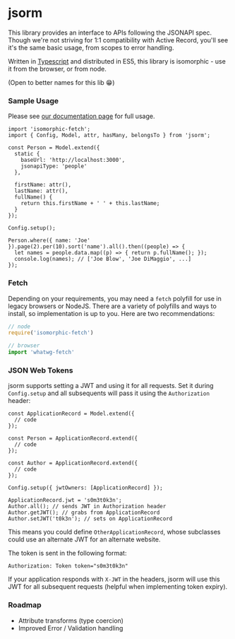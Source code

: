 # jsorm

This library provides an interface to APIs following the JSONAPI spec. Though we're not striving for 1:1 compatibility with Active Record, you'll see it's the same basic usage, from scopes to error handling.

Written in [Typescript](https://www.typescriptlang.org) and distributed in ES5, this library is isomorphic - use it from the browser, or from node.

(Open to better names for this lib :grin:)

### Sample Usage

Please see [our documentation page](https://jsonapi-suite.github.io/jsorm/) for full usage.

```es6
import 'isomorphic-fetch';
import { Config, Model, attr, hasMany, belongsTo } from 'jsorm';

const Person = Model.extend({
  static {
    baseUrl: 'http://localhost:3000',
    jsonapiType: 'people'
  },

  firstName: attr(),
  lastName: attr(),
  fullName() {
    return this.firstName + ' ' + this.lastName;
  }
});

Config.setup();

Person.where({ name: 'Joe' }).page(2).per(10).sort('name').all().then((people) => {
  let names = people.data.map((p) => { return p.fullName(); });
  console.log(names); // ['Joe Blow', 'Joe DiMaggio', ...]
});
```

### Fetch

Depending on your requirements, you may need a `fetch` polyfill for use
in legacy browsers or NodeJS. There are a variety of polyfills and ways
to install, so implementation is up to you. Here are two recommendations:

```js
// node
require('isomorphic-fetch')
```

```js
// browser
import 'whatwg-fetch'
```

### JSON Web Tokens

jsorm supports setting a JWT and using it for all requests. Set it
during `Config.setup` and all subsequents will pass it using the
`Authorization` header:

```es6
const ApplicationRecord = Model.extend({
  // code
});

const Person = ApplicationRecord.extend({
  // code
});

const Author = ApplicationRecord.extend({
  // code
});

Config.setup({ jwtOwners: [ApplicationRecord] });

ApplicationRecord.jwt = 's0m3t0k3n';
Author.all(); // sends JWT in Authorization header
Author.getJWT(); // grabs from ApplicationRecord
Author.setJWT('t0k3n'); // sets on ApplicationRecord
```

This means you could define `OtherApplicationRecord`, whose
subclasses could use an alternate JWT for an alternate website.

The token is sent in the following format:

```
Authorization: Token token="s0m3t0k3n"
```

If your application responds with `X-JWT` in the headers, jsorm will
use this JWT for all subsequent requests (helpful when
implementing token expiry).

### Roadmap

* Attribute transforms (type coercion)
* Improved Error / Validation handling

